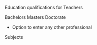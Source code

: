 Education qualifications for Teachers

Bachelors
Masters
Doctorate
- Option to enter any other professional

Subjects
